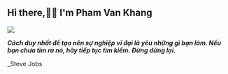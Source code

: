 
  ## Hi there,👋👋 I'm Pham Van Khang 
  
<img align="center" src="https://github-readme-stats.vercel.app/api/?username=vkhangstack&theme=dracula" />

  _**Cách duy nhất để tạo nên sự nghiệp vĩ đại là yêu những gì bạn làm. Nếu bạn chưa tìm ra nó, hãy tiếp tục tìm kiếm. Đừng dừng lại.**_

_Steve Jobs